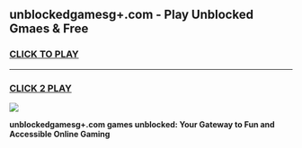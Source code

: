 
## unblockedgamesg+.com - Play Unblocked Gmaes & Free
<h3>
<a href="https://news.freeplayer.one?title=unblockedgamesg+.com&ref=16F">CLICK TO PLAY</a></h3>
<hr>

<h3>
<a href="https://news.freeplayer.one?title=unblockedgamesg+.com&ref=16F">CLICK 2 PLAY</a>
  
</h3>

<a href="https://news.freeplayer.one?title=unblockedgamesg+.com&ref=16F/"><img src="https://clearcache.store/games.png"></a>


**unblockedgamesg+.com games unblocked: Your Gateway to Fun and Accessible Online Gaming**
